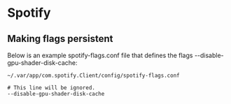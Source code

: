 # Spotify
## Making flags persistent
Below is an example spotify-flags.conf file that defines the flags --disable-gpu-shader-disk-cache:
```
~/.var/app/com.spotify.Client/config/spotify-flags.conf

# This line will be ignored.
--disable-gpu-shader-disk-cache
```
